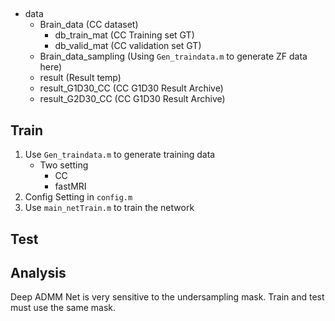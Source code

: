 ## 

- data
    - Brain_data (CC dataset)
        - db_train_mat (CC Training set GT)
        - db_valid_mat (CC validation set GT)
    - Brain_data_sampling (Using `Gen_traindata.m` to generate ZF data here)
    - result (Result temp)
    - result_G1D30_CC (CC G1D30 Result Archive)
    - result_G2D30_CC (CC G1D30 Result Archive)

## Train

1. Use `Gen_traindata.m` to generate training data
    - Two setting
        - CC
        - fastMRI
2. Config Setting in `config.m`
2. Use `main_netTrain.m` to train the network

## Test



## Analysis


Deep ADMM Net is very sensitive to the undersampling mask. Train and test must use the same mask.